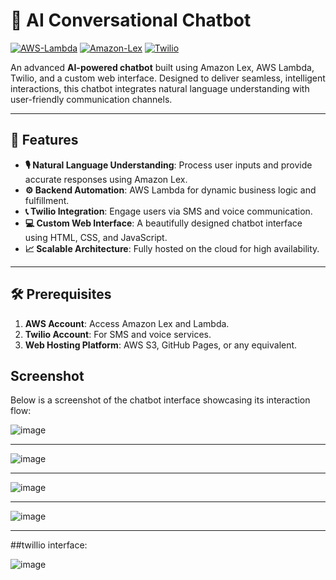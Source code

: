 # 🌟 AI Conversational Chatbot

[![AWS-Lambda](https://img.shields.io/badge/AWS-Lambda-orange?style=for-the-badge&logo=amazonaws)](https://aws.amazon.com/lambda/)
[![Amazon-Lex](https://img.shields.io/badge/Amazon-Lex-blue?style=for-the-badge&logo=amazonaws)](https://aws.amazon.com/lex/)
[![Twilio](https://img.shields.io/badge/Twilio-SMS-red?style=for-the-badge&logo=twilio)](https://www.twilio.com/)


An advanced **AI-powered chatbot** built using Amazon Lex, AWS Lambda, Twilio, and a custom web interface. Designed to deliver seamless, intelligent interactions, this chatbot integrates natural language understanding with user-friendly communication channels.

---

## 🚀 Features

- **🎙️ Natural Language Understanding**: Process user inputs and provide accurate responses using Amazon Lex.
- **⚙️ Backend Automation**: AWS Lambda for dynamic business logic and fulfillment.
- **📞 Twilio Integration**: Engage users via SMS and voice communication.
- **💻 Custom Web Interface**: A beautifully designed chatbot interface using HTML, CSS, and JavaScript.
- **📈 Scalable Architecture**: Fully hosted on the cloud for high availability.

---

## 🛠️ Prerequisites

1. **AWS Account**: Access Amazon Lex and Lambda.
2. **Twilio Account**: For SMS and voice services.
3. **Web Hosting Platform**: AWS S3, GitHub Pages, or any equivalent.

## Screenshot

Below is a screenshot of the chatbot interface showcasing its interaction flow:

![image](https://github.com/user-attachments/assets/9f13fd0e-3a1d-4ea5-a86a-d2a16a06a1ca)

---

![image](https://github.com/user-attachments/assets/cfaeb9ac-4c09-4e8d-9a3f-e66766321a76)

---

![image](https://github.com/user-attachments/assets/a0b54fba-e04d-4390-b02d-a8ff4d43fd49)

---

![image](https://github.com/user-attachments/assets/85d881d8-6598-4a7c-a1c2-00ff911bbe76)

---

##twillio interface:

![image](https://github.com/user-attachments/assets/f92596ea-8fee-494b-9a08-8a5fae24162d)










